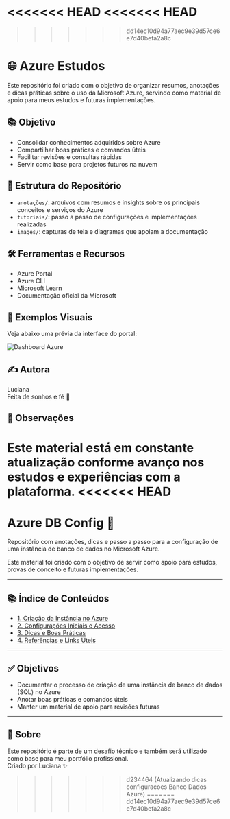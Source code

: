 <<<<<<< HEAD
<<<<<<< HEAD
=======
>>>>>>> dd14ec10d94a77aec9e39d57ce6e7d40befa2a8c

# 🌐 Azure Estudos

Este repositório foi criado com o objetivo de organizar resumos, anotações e dicas práticas sobre o uso da Microsoft Azure, servindo como material de apoio para meus estudos e futuras implementações.

## 📚 Objetivo

- Consolidar conhecimentos adquiridos sobre Azure
- Compartilhar boas práticas e comandos úteis
- Facilitar revisões e consultas rápidas
- Servir como base para projetos futuros na nuvem

## 📂 Estrutura do Repositório

- `anotações/`: arquivos com resumos e insights sobre os principais conceitos e serviços do Azure
- `tutoriais/`: passo a passo de configurações e implementações realizadas
- `images/`: capturas de tela e diagramas que apoiam a documentação

## 🛠️ Ferramentas e Recursos

- Azure Portal
- Azure CLI
- Microsoft Learn
- Documentação oficial da Microsoft

## 📸 Exemplos Visuais

Veja abaixo uma prévia da interface do portal:

![Dashboard Azure](images/dashboard-exemplo.png)

## ✍️ Autora

Luciana  
Feita de sonhos e fé 💫

## 📌 Observações

Este material está em constante atualização conforme avanço nos estudos e experiências com a plataforma.
<<<<<<< HEAD
=======
# Azure DB Config 📘

Repositório com anotações, dicas e passo a passo para a configuração de uma instância de banco de dados no Microsoft Azure.

Este material foi criado com o objetivo de servir como apoio para estudos, provas de conceito e futuras implementações.

---

## 📚 Índice de Conteúdos

- [1. Criação da Instância no Azure](docs/01-criacao-instancia.md)
- [2. Configurações Iniciais e Acesso](docs/02-configuracoes-iniciais.md)
- [3. Dicas e Boas Práticas](docs/03-tips-e-boas-praticas.md)
- [4. Referências e Links Úteis](docs/04-referencias.md)

---

## ✅ Objetivos

- Documentar o processo de criação de uma instância de banco de dados (SQL) no Azure
- Anotar boas práticas e comandos úteis
- Manter um material de apoio para revisões futuras

---

## 📌 Sobre

Este repositório é parte de um desafio técnico e também será utilizado como base para meu portfólio profissional.  
Criado por Luciana ✨
>>>>>>> d234464 (Atualizando dicas configuracoes Banco Dados Azure)
=======
>>>>>>> dd14ec10d94a77aec9e39d57ce6e7d40befa2a8c
